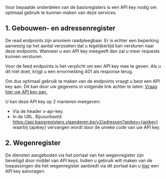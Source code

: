Voor bepaalde onderdelen van de basisregisters is een API key nodig om optimaal gebruik te kunnen maken van deze services.

## 1. Gebouwen- en adressenregister

De read endpoints zijn anoniem raadpleegbaar. Er is echter een beperking aanwezig op het aantal verzoeken dat u tegelijkertijd kan versturen naar deze endpoints. Wanneer u een API key meegeeft dan zal u meer requests kunnen versturen.

Voor de feed endpoints is het verplicht om een API key mee te geven. Als u dit niet doet, krijgt u een errormelding 401 als response terug.

Om dus optimaal gebruik te maken van de endpoints vraagt u best een API key aan. Dit kan door uw gegevens in volgende link achter te laten: [Vraag hier uw API key aan.][1]

U kan deze API key op 2 manieren meegeven:
* Via de header x-api-key.
* In de URL. Bijvoorbeeld: https://api.basisregisters.vlaanderen.be/v2/adressen?apikey={apikey} waarbij {apikey} vervangen wordt door de unieke code van uw API key.

## 2. Wegenregister

De diensten aangeboden via het portaal van het wegenregister zijn beveiligd door middel van API keys. Indien u gebruik wilt maken van de toepassingen die het wegenregister aanbiedt via dit portaal kan u [hier][2] een API key aanvragen.

[1]:https://dynamicforms.crmiv.vlaanderen.be/DynamicForms/Page/Show/CfDJ8M4Eu9v84l9JmW3p7WGylS-u2ToCLC5KvqQZmZ4G99X5TBULO4n0LCDpm7870eDUOk90hogqVcE7BCVQf2u_4WlsZ7B8friBrkyuAqmXYpIX_BzvQVVo8eUZyNd-njc33Y-Z-B87y03Y2Jgukp2AN5U93jT1Xv2l0afgvenLD9k0fasSMJkt4uNzKmlr_gILGrOy%2FJSqnRom_MLu0h7sALJ8uNvPywCMsZ1zy5Lal4h63?path=APIKey-aanvraag
[2]:https://dynamicforms.crmiv.vlaanderen.be/DynamicForms/Page/Show/CfDJ8GPktGo7Wz5OkeXsfMuUHKWKZpQQq5MGTlvA_dE0k6VATxu3m7M-o1GwqccFdQKCv7ecSBuuHm4j3kt9jGWgye3UZhlDU9kXWmhhy8B23pHtJQ8on8kjJFm3401_LV9GVvNi20YCHqKVWAxbMoje17pgky3OxyEBdXfcura2ORSRUZl5uoZOPPCthIwAKDRuKhWg%2FlKI8tuBjusf8M6zmarDJnbOivCPO5DwVrMdtBTwp?path=APIKeyWR
